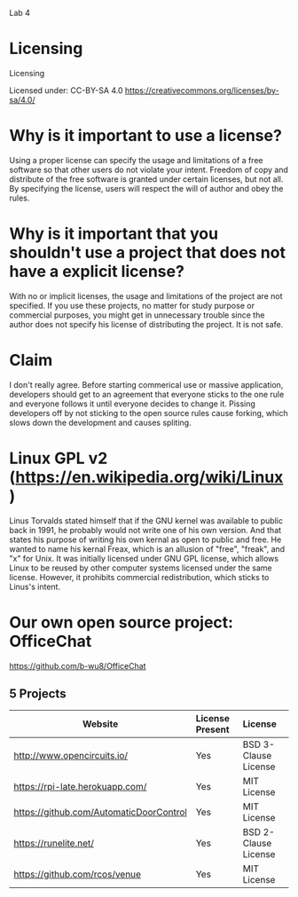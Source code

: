 Lab 4

# Licensing

Licensing

Licensed under: CC-BY-SA 4.0 https://creativecommons.org/licenses/by-sa/4.0/

# Why is it important to use a license?

Using a proper license can specify the usage and limitations of a free software so that other users do not violate your intent. Freedom of copy and distribute of the free software is granted under certain licenses, but not all. By specifying the license, users will respect the will of author and obey the rules.

# Why is it important that you shouldn't use a project that does not have a explicit license?

With no or implicit licenses, the usage and limitations of the project are not specified. If you use these projects, no matter for study purpose or commercial purposes, you might get in unnecessary trouble since the author does not specify his license of distributing the project. It is not safe.

# Claim
I don't really agree. Before starting commerical use or massive application, developers should get to an agreement that everyone sticks to the one rule and everyone follows it until everyone decides to change it. Pissing developers off by not sticking to the open source rules cause forking, which slows down the development and causes spliting. 

# Linux GPL v2 (https://en.wikipedia.org/wiki/Linux)

Linus Torvalds stated himself that if the GNU kernel was available to public back in 1991, he probably would not write one of his own version. And that states his purpose of writing his own kernal as open to public and free. He wanted to name his kernal Freax, which is an allusion of "free", "freak", and "x" for Unix. It was initially licensed under GNU GPL license, which allows Linux to be reused by other computer systems licensed under the same license. However, it prohibits commercial redistribution, which sticks to Linus's intent.

# Our own open source project: OfficeChat

https://github.com/b-wu8/OfficeChat


## 5 Projects
Website | License Present | License
---------|:----------|:-------
http://www.opencircuits.io/ | Yes | BSD 3-Clause License
https://rpi-late.herokuapp.com/| Yes | MIT License
https://github.com/AutomaticDoorControl | Yes | MIT License
https://runelite.net/ | Yes | BSD 2-Clause License
https://github.com/rcos/venue | Yes | MIT License
